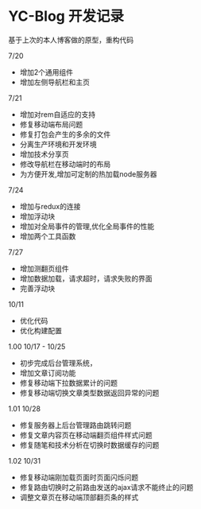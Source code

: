 # YC-Blog 开发记录
基于上次的本人博客做的原型，重构代码

7/20

- 增加2个通用组件
- 增加左侧导航栏和主页

7/21

- 增加对rem自适应的支持
- 修复移动端布局问题
- 修复打包会产生的多余的文件
- 分离生产环境和开发环境
- 增加技术分享页
- 修改导航栏在移动端时的布局
- 为方便开发,增加可定制的热加载node服务器


7/24

- 增加与redux的连接
- 增加浮动块
- 增加对全局事件的管理,优化全局事件的性能
- 增加两个工具函数


7/27

- 增加测翻页组件
- 增加数据加载，请求超时，请求失败的界面
- 完善浮动块

10/11


- 优化代码
- 优化构建配置

1.00 10/17 - 10/25

- 初步完成后台管理系统，
- 增加文章订阅功能
- 修复移动端下拉数据累计的问题
- 修复移动端切换文章类型数据返回异常的问题

1.01 10/28

- 修复服务器上后台管理路由跳转问题
- 修复文章内容页在移动端翻页组件样式问题
- 修复随笔和技术分析在切换时数据缓存的问题

1.02 10/31

- 修复移动端刚加载页面时页面闪烁问题
- 修复路由切换时之前路由发送的ajax请求不能终止的问题
- 调整文章页在移动端顶部翻页条的样式
